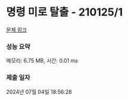 # 명령 미로 탈출 - 210125/1 

[문제 링크](https://level.goorm.io/exam/210125/%EB%AA%85%EB%A0%B9-%EB%AF%B8%EB%A1%9C-%ED%83%88%EC%B6%9C/quiz/1) 

### 성능 요약

메모리: 6.75 MB, 시간: 0.01 ms

### 제출 일자

2024년 07월 04일 18:56:28

